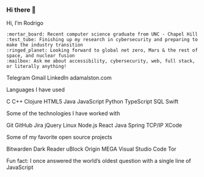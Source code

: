 ### Hi there 👋

Hi, I’m Rodrigo

    :mortar_board: Recent computer science graduate from UNC - Chapel Hill
    :test_tube: Finishing up my research in cybersecurity and preparing to make the industry transition
    :ringed_planet: Looking forward to global net zero, Mars & the rest of space, and nuclear fusion
    :mailbox: Ask me about accessibility, cybersecurity, web, full stack, or literally anything!

Telegram Gmail LinkedIn adamalston.com

Languages I have used

C C++ Clojure HTML5 Java JavaScript Python TypeScript SQL Swift

Some of the technologies I have worked with

Git GitHub Jira jQuery Linux Node.js React Java Spring TCP/IP XCode

Some of my favorite open source projects

Bitwarden Dark Reader uBlock Origin MEGA Visual Studio Code Tor

Fun fact: I once answered the world’s oldest question with a single line of JavaScript

